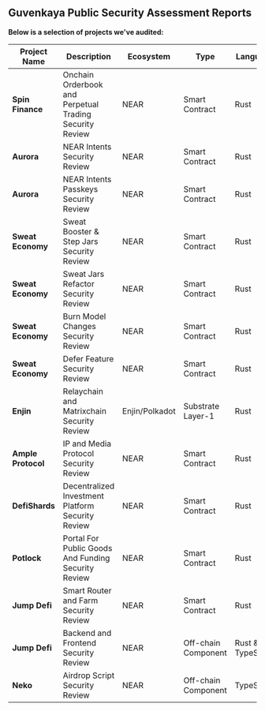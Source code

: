 ## Guvenkaya Public Security Assessment Reports

**Below is a selection of projects we've audited:**

| Project Name     | Description                                         | Ecosystem | Type                  | Language         | Audit Report                                                                                                     |
|------------------|-----------------------------------------------------|----------|-----------------------|------------------|-------------------------------------------------------------------------------------------------------------------|
| **Spin Finance** | Onchain Orderbook and Perpetual Trading Security Review | NEAR     | Smart Contract        | Rust             | [View Report](Spin-NEAR-Rust-Smart-Contract-Security-Assessment.pdf)                                              |
| **Aurora**       | NEAR Intents Security Review                         | NEAR     | Smart Contract        | Rust             | No Public Report                                                                         |
| **Aurora**       | NEAR Intents Passkeys Security Review               | NEAR     | Smart Contract        | Rust             | No Public Report   |
| **Sweat Economy**| Sweat Booster & Step Jars Security Review           | NEAR     | Smart Contract        | Rust             | [View Report](The-Sweat-Foundation-Ltd-Sweat-Booster-And-Step-Jars-NEAR-Rust-Smart-Contract-Security-Assessment.pdf) |
| **Sweat Economy**| Sweat Jars Refactor Security Review                 | NEAR     | Smart Contract        | Rust             | [View Report](The-Sweat-Foundation-Ltd-Jars-Refactor-Rust-Smart-Contract-Security-Assessment.pdf)                 |
| **Sweat Economy**| Burn Model Changes Security Review                  | NEAR     | Smart Contract        | Rust             | [View Report](The-Sweat-Foundation-Ltd-Burn-Model-NEAR-Rust-Smart-Contract-Security-Assessment.pdf)               |
| **Sweat Economy**| Defer Feature Security Review                       | NEAR     | Smart Contract        | Rust             | [View Report](The-Sweat-Foundation-Ltd-Defer-NEAR-Rust-Smart-Contract-Security-Assessment.pdf)                    |
| **Enjin**        | Relaychain and Matrixchain Security Review          | Enjin/Polkadot    | Substrate Layer-1     | Rust             | No Public Report |
| **Ample Protocol** | IP and Media Protocol Security Review            | NEAR     | Smart Contract        | Rust             | [View Report](Ample-Protocol-NEAR-Rust-Smart-Contract-Security-Assessment.pdf)                                    |
| **DefiShards**   | Decentralized Investment Platform Security Review   | NEAR     | Smart Contract        | Rust             | [View Report](DeFiShards-NEAR-Rust-Smart-Contract-Security-Assessment-Final-Report.pdf)                         |
| **Potlock**      | Portal For Public Goods And Funding Security Review | NEAR     | Smart Contract        | Rust             | [View Report](Potlock-NEAR-Rust-Smart-Contract-Security-Assessment.pdf)                                           |
| **Jump Defi**    | Smart Router and Farm Security Review               | NEAR     | Smart Contract        | Rust             | [View Report](Jump-Defi-NEAR-Rust-Smart-Contract-Security-Assessment.pdf)                                         |
| **Jump Defi**    | Backend and Frontend Security Review                | NEAR     | Off-chain Component   | Rust & TypeScript| [View Report](Jump-Defi-Backend-And-Frontend-Security-Assessment.pdf)                                             |
| **Neko**         | Airdrop Script Security Review                      | NEAR     | Off-chain Component   | TypeScript       | [View Report](Trove-Labs-Neko-Airdrop-Script-Security-And-Code-Review.pdf)                                        |
